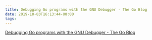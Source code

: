 ```yaml
---
title: Debugging Go programs with the GNU Debugger - The Go Blog
date: 2019-10-03T16:13:44-00:00
tags:
---
```


[Debugging Go programs with the GNU Debugger - The Go Blog](https://blog.golang.org/debugging-go-programs-with-gnu-debugger)
